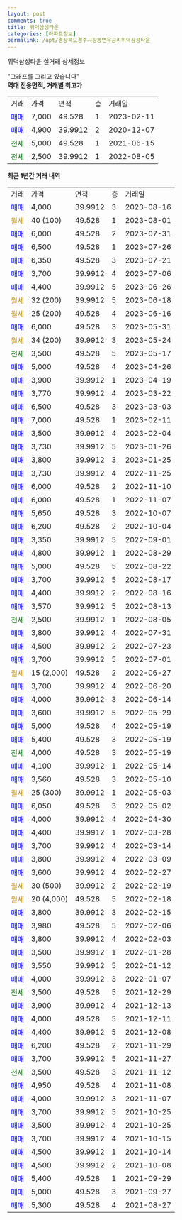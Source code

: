```yaml
---
layout: post
comments: true
title: 위덕삼성타운
categories: [아파트정보]
permalink: /apt/경상북도경주시강동면유금리위덕삼성타운
---
```


위덕삼성타운 실거래 상세정보

<script type="text/javascript">
  google.charts.load('current', {'packages':['line', 'corechart']});
  google.charts.setOnLoadCallback(drawChart);

  function drawChart() {
    var data = new google.visualization.DataTable();
    data.addColumn('date', '거래일');
    data.addColumn('number', "매매");
    data.addColumn('number', "전세");
    data.addColumn('number', "전매");

    data.addRows([[new Date(Date.parse("2023-08-16")), 4000, null, null], [new Date(Date.parse("2023-08-01")), null, null, null], [new Date(Date.parse("2023-07-31")), 6000, null, null], [new Date(Date.parse("2023-07-26")), 6500, null, null], [new Date(Date.parse("2023-07-21")), 6350, null, null], [new Date(Date.parse("2023-07-06")), 3700, null, null], [new Date(Date.parse("2023-06-26")), 4400, null, null], [new Date(Date.parse("2023-06-18")), null, null, null], [new Date(Date.parse("2023-06-16")), null, null, null], [new Date(Date.parse("2023-05-31")), 6000, null, null], [new Date(Date.parse("2023-05-24")), null, null, null], [new Date(Date.parse("2023-05-17")), null, 3500, null], [new Date(Date.parse("2023-04-26")), 5000, null, null], [new Date(Date.parse("2023-04-19")), 3900, null, null], [new Date(Date.parse("2023-03-22")), 3770, null, null], [new Date(Date.parse("2023-03-03")), 6500, null, null], [new Date(Date.parse("2023-02-11")), 7000, null, null], [new Date(Date.parse("2023-02-04")), 3500, null, null], [new Date(Date.parse("2023-01-26")), 3730, null, null], [new Date(Date.parse("2023-01-25")), 3800, null, null], [new Date(Date.parse("2022-11-25")), 3730, null, null], [new Date(Date.parse("2022-11-10")), 6000, null, null], [new Date(Date.parse("2022-11-07")), 6000, null, null], [new Date(Date.parse("2022-10-07")), 5650, null, null], [new Date(Date.parse("2022-10-04")), 6200, null, null], [new Date(Date.parse("2022-09-01")), 3350, null, null], [new Date(Date.parse("2022-08-29")), 4800, null, null], [new Date(Date.parse("2022-08-22")), 5000, null, null], [new Date(Date.parse("2022-08-17")), 3700, null, null], [new Date(Date.parse("2022-08-16")), 4400, null, null], [new Date(Date.parse("2022-08-13")), 3570, null, null], [new Date(Date.parse("2022-08-05")), null, 2500, null], [new Date(Date.parse("2022-07-31")), 3800, null, null], [new Date(Date.parse("2022-07-23")), 4500, null, null], [new Date(Date.parse("2022-07-01")), 3700, null, null], [new Date(Date.parse("2022-06-27")), null, null, null], [new Date(Date.parse("2022-06-20")), 3700, null, null], [new Date(Date.parse("2022-06-14")), 4000, null, null], [new Date(Date.parse("2022-05-29")), 3600, null, null], [new Date(Date.parse("2022-05-19")), 5000, null, null], [new Date(Date.parse("2022-05-19")), 5400, null, null], [new Date(Date.parse("2022-05-19")), null, 4000, null], [new Date(Date.parse("2022-05-14")), 4100, null, null], [new Date(Date.parse("2022-05-10")), 3560, null, null], [new Date(Date.parse("2022-05-03")), null, null, null], [new Date(Date.parse("2022-05-02")), 6050, null, null], [new Date(Date.parse("2022-04-30")), 4000, null, null], [new Date(Date.parse("2022-03-28")), 4400, null, null], [new Date(Date.parse("2022-03-14")), 3700, null, null], [new Date(Date.parse("2022-03-09")), 3800, null, null], [new Date(Date.parse("2022-02-27")), 3600, null, null], [new Date(Date.parse("2022-02-19")), null, null, null], [new Date(Date.parse("2022-02-18")), null, null, null], [new Date(Date.parse("2022-02-15")), 3800, null, null], [new Date(Date.parse("2022-02-06")), 3980, null, null], [new Date(Date.parse("2022-02-03")), 3800, null, null], [new Date(Date.parse("2022-01-28")), 3500, null, null], [new Date(Date.parse("2022-01-12")), 3550, null, null], [new Date(Date.parse("2022-01-07")), 4000, null, null], [new Date(Date.parse("2021-12-29")), null, 3500, null], [new Date(Date.parse("2021-12-13")), 3900, null, null], [new Date(Date.parse("2021-12-11")), 4000, null, null], [new Date(Date.parse("2021-12-08")), 4400, null, null], [new Date(Date.parse("2021-11-29")), 6200, null, null], [new Date(Date.parse("2021-11-27")), 3700, null, null], [new Date(Date.parse("2021-11-12")), null, 3500, null], [new Date(Date.parse("2021-11-08")), 4950, null, null], [new Date(Date.parse("2021-11-07")), 4000, null, null], [new Date(Date.parse("2021-10-25")), 3700, null, null], [new Date(Date.parse("2021-10-25")), 3500, null, null], [new Date(Date.parse("2021-10-15")), 3700, null, null], [new Date(Date.parse("2021-10-14")), 4500, null, null], [new Date(Date.parse("2021-10-08")), 4500, null, null], [new Date(Date.parse("2021-09-29")), 5400, null, null], [new Date(Date.parse("2021-09-27")), 5000, null, null], [new Date(Date.parse("2021-08-27")), 5300, null, null]]);

    var options = {
      hAxis: {
        format: 'yyyy/MM/dd'
      },    
      lineWidth: 0,
      pointsVisible: true,    
      title: '최근 1년간 유형별 실거래가 분포',
      legend: { position: 'bottom' }
    };

    var formatter = new google.visualization.NumberFormat({pattern:'###,###'} );
    formatter.format(data, 1);
    formatter.format(data, 2);
    
    setTimeout(function() {
        var chart = new google.visualization.LineChart(document.getElementById('columnchart_material'));
        chart.draw(data, (options));
        document.getElementById('loading').style.display = 'none';
    }, 200);
  }
</script>


<div id="loading" style="z-index:20; display: block; margin-left: 0px">"그래프를 그리고 있습니다"</div>
<div id="columnchart_material" style="width: 95%; margin-left: 0px; display: block"></div>
<!-- contents start -->
<b>역대 전용면적, 거래별 최고가</b>
<table class="sortable">
    <tr>
      <td>거래</td>
      <td>가격</td>
      <td>면적</td>
      <td>층</td>
      <td>거래일</td>
    </tr>
        <tr>
          <td><a style="color: blue">매매</a></td>
          <td>7,000</td>
          <td>49.528</td>
          <td>1</td>
          <td>2023-02-11</td>
        </tr>            <tr>
          <td><a style="color: blue">매매</a></td>
          <td>4,900</td>
          <td>39.9912</td>
          <td>2</td>
          <td>2020-12-07</td>
        </tr>        
        <tr>
              <td><a style="color: darkgreen">전세</a></td>
              <td>5,000</td>
              <td>49.528</td>
              <td>1</td>
              <td>2021-06-15</td>
            </tr>            <tr>
              <td><a style="color: darkgreen">전세</a></td>
              <td>2,500</td>
              <td>39.9912</td>
              <td>1</td>
              <td>2022-08-05</td>
            </tr>        
    
</table>

<b>최근 1년간 거래 내역</b>

<table class="sortable">
    <tr>
      <td>거래</td>
      <td>가격</td>
      <td>면적</td>
      <td>층</td>
      <td>거래일</td>
    </tr>
    <tr>
      <td><a style="color: blue">매매</a></td>
      <td>4,000</td>
      <td>39.9912</td>
      <td>3</td>
      <td>2023-08-16</td>
    </tr>          <tr>
      <td><a style="color: darkgoldenrod">월세</a></td>
      <td>40 (100)</td>
      <td>49.528</td>
      <td>1</td>
      <td>2023-08-01</td>
    </tr>          <tr>
      <td><a style="color: blue">매매</a></td>
      <td>6,000</td>
      <td>49.528</td>
      <td>2</td>
      <td>2023-07-31</td>
    </tr>          <tr>
      <td><a style="color: blue">매매</a></td>
      <td>6,500</td>
      <td>49.528</td>
      <td>1</td>
      <td>2023-07-26</td>
    </tr>          <tr>
      <td><a style="color: blue">매매</a></td>
      <td>6,350</td>
      <td>49.528</td>
      <td>3</td>
      <td>2023-07-21</td>
    </tr>          <tr>
      <td><a style="color: blue">매매</a></td>
      <td>3,700</td>
      <td>39.9912</td>
      <td>4</td>
      <td>2023-07-06</td>
    </tr>          <tr>
      <td><a style="color: blue">매매</a></td>
      <td>4,400</td>
      <td>39.9912</td>
      <td>5</td>
      <td>2023-06-26</td>
    </tr>          <tr>
      <td><a style="color: darkgoldenrod">월세</a></td>
      <td>32 (200)</td>
      <td>39.9912</td>
      <td>5</td>
      <td>2023-06-18</td>
    </tr>          <tr>
      <td><a style="color: darkgoldenrod">월세</a></td>
      <td>25 (200)</td>
      <td>49.528</td>
      <td>4</td>
      <td>2023-06-16</td>
    </tr>          <tr>
      <td><a style="color: blue">매매</a></td>
      <td>6,000</td>
      <td>49.528</td>
      <td>3</td>
      <td>2023-05-31</td>
    </tr>          <tr>
      <td><a style="color: darkgoldenrod">월세</a></td>
      <td>34 (200)</td>
      <td>39.9912</td>
      <td>3</td>
      <td>2023-05-24</td>
    </tr>          <tr>
      <td><a style="color: darkgreen">전세</a></td>
      <td>3,500</td>
      <td>49.528</td>
      <td>5</td>
      <td>2023-05-17</td>
    </tr>          <tr>
      <td><a style="color: blue">매매</a></td>
      <td>5,000</td>
      <td>49.528</td>
      <td>4</td>
      <td>2023-04-26</td>
    </tr>          <tr>
      <td><a style="color: blue">매매</a></td>
      <td>3,900</td>
      <td>39.9912</td>
      <td>1</td>
      <td>2023-04-19</td>
    </tr>          <tr>
      <td><a style="color: blue">매매</a></td>
      <td>3,770</td>
      <td>39.9912</td>
      <td>4</td>
      <td>2023-03-22</td>
    </tr>          <tr>
      <td><a style="color: blue">매매</a></td>
      <td>6,500</td>
      <td>49.528</td>
      <td>3</td>
      <td>2023-03-03</td>
    </tr>          <tr>
      <td><a style="color: blue">매매</a></td>
      <td>7,000</td>
      <td>49.528</td>
      <td>1</td>
      <td>2023-02-11</td>
    </tr>          <tr>
      <td><a style="color: blue">매매</a></td>
      <td>3,500</td>
      <td>39.9912</td>
      <td>4</td>
      <td>2023-02-04</td>
    </tr>          <tr>
      <td><a style="color: blue">매매</a></td>
      <td>3,730</td>
      <td>39.9912</td>
      <td>5</td>
      <td>2023-01-26</td>
    </tr>          <tr>
      <td><a style="color: blue">매매</a></td>
      <td>3,800</td>
      <td>39.9912</td>
      <td>3</td>
      <td>2023-01-25</td>
    </tr>          <tr>
      <td><a style="color: blue">매매</a></td>
      <td>3,730</td>
      <td>39.9912</td>
      <td>4</td>
      <td>2022-11-25</td>
    </tr>          <tr>
      <td><a style="color: blue">매매</a></td>
      <td>6,000</td>
      <td>49.528</td>
      <td>2</td>
      <td>2022-11-10</td>
    </tr>          <tr>
      <td><a style="color: blue">매매</a></td>
      <td>6,000</td>
      <td>49.528</td>
      <td>1</td>
      <td>2022-11-07</td>
    </tr>          <tr>
      <td><a style="color: blue">매매</a></td>
      <td>5,650</td>
      <td>49.528</td>
      <td>3</td>
      <td>2022-10-07</td>
    </tr>          <tr>
      <td><a style="color: blue">매매</a></td>
      <td>6,200</td>
      <td>49.528</td>
      <td>2</td>
      <td>2022-10-04</td>
    </tr>          <tr>
      <td><a style="color: blue">매매</a></td>
      <td>3,350</td>
      <td>39.9912</td>
      <td>5</td>
      <td>2022-09-01</td>
    </tr>          <tr>
      <td><a style="color: blue">매매</a></td>
      <td>4,800</td>
      <td>39.9912</td>
      <td>1</td>
      <td>2022-08-29</td>
    </tr>          <tr>
      <td><a style="color: blue">매매</a></td>
      <td>5,000</td>
      <td>49.528</td>
      <td>5</td>
      <td>2022-08-22</td>
    </tr>          <tr>
      <td><a style="color: blue">매매</a></td>
      <td>3,700</td>
      <td>39.9912</td>
      <td>5</td>
      <td>2022-08-17</td>
    </tr>          <tr>
      <td><a style="color: blue">매매</a></td>
      <td>4,400</td>
      <td>39.9912</td>
      <td>2</td>
      <td>2022-08-16</td>
    </tr>          <tr>
      <td><a style="color: blue">매매</a></td>
      <td>3,570</td>
      <td>39.9912</td>
      <td>5</td>
      <td>2022-08-13</td>
    </tr>          <tr>
      <td><a style="color: darkgreen">전세</a></td>
      <td>2,500</td>
      <td>39.9912</td>
      <td>1</td>
      <td>2022-08-05</td>
    </tr>          <tr>
      <td><a style="color: blue">매매</a></td>
      <td>3,800</td>
      <td>39.9912</td>
      <td>4</td>
      <td>2022-07-31</td>
    </tr>          <tr>
      <td><a style="color: blue">매매</a></td>
      <td>4,500</td>
      <td>39.9912</td>
      <td>2</td>
      <td>2022-07-23</td>
    </tr>          <tr>
      <td><a style="color: blue">매매</a></td>
      <td>3,700</td>
      <td>39.9912</td>
      <td>5</td>
      <td>2022-07-01</td>
    </tr>          <tr>
      <td><a style="color: darkgoldenrod">월세</a></td>
      <td>15 (2,000)</td>
      <td>49.528</td>
      <td>2</td>
      <td>2022-06-27</td>
    </tr>          <tr>
      <td><a style="color: blue">매매</a></td>
      <td>3,700</td>
      <td>39.9912</td>
      <td>4</td>
      <td>2022-06-20</td>
    </tr>          <tr>
      <td><a style="color: blue">매매</a></td>
      <td>4,000</td>
      <td>39.9912</td>
      <td>3</td>
      <td>2022-06-14</td>
    </tr>          <tr>
      <td><a style="color: blue">매매</a></td>
      <td>3,600</td>
      <td>39.9912</td>
      <td>5</td>
      <td>2022-05-29</td>
    </tr>          <tr>
      <td><a style="color: blue">매매</a></td>
      <td>5,000</td>
      <td>49.528</td>
      <td>4</td>
      <td>2022-05-19</td>
    </tr>          <tr>
      <td><a style="color: blue">매매</a></td>
      <td>5,400</td>
      <td>49.528</td>
      <td>3</td>
      <td>2022-05-19</td>
    </tr>          <tr>
      <td><a style="color: darkgreen">전세</a></td>
      <td>4,000</td>
      <td>49.528</td>
      <td>3</td>
      <td>2022-05-19</td>
    </tr>          <tr>
      <td><a style="color: blue">매매</a></td>
      <td>4,100</td>
      <td>39.9912</td>
      <td>1</td>
      <td>2022-05-14</td>
    </tr>          <tr>
      <td><a style="color: blue">매매</a></td>
      <td>3,560</td>
      <td>49.528</td>
      <td>3</td>
      <td>2022-05-10</td>
    </tr>          <tr>
      <td><a style="color: darkgoldenrod">월세</a></td>
      <td>25 (300)</td>
      <td>39.9912</td>
      <td>1</td>
      <td>2022-05-03</td>
    </tr>          <tr>
      <td><a style="color: blue">매매</a></td>
      <td>6,050</td>
      <td>49.528</td>
      <td>3</td>
      <td>2022-05-02</td>
    </tr>          <tr>
      <td><a style="color: blue">매매</a></td>
      <td>4,000</td>
      <td>39.9912</td>
      <td>4</td>
      <td>2022-04-30</td>
    </tr>          <tr>
      <td><a style="color: blue">매매</a></td>
      <td>4,400</td>
      <td>39.9912</td>
      <td>1</td>
      <td>2022-03-28</td>
    </tr>          <tr>
      <td><a style="color: blue">매매</a></td>
      <td>3,700</td>
      <td>39.9912</td>
      <td>4</td>
      <td>2022-03-14</td>
    </tr>          <tr>
      <td><a style="color: blue">매매</a></td>
      <td>3,800</td>
      <td>39.9912</td>
      <td>4</td>
      <td>2022-03-09</td>
    </tr>          <tr>
      <td><a style="color: blue">매매</a></td>
      <td>3,600</td>
      <td>39.9912</td>
      <td>4</td>
      <td>2022-02-27</td>
    </tr>          <tr>
      <td><a style="color: darkgoldenrod">월세</a></td>
      <td>30 (500)</td>
      <td>39.9912</td>
      <td>2</td>
      <td>2022-02-19</td>
    </tr>          <tr>
      <td><a style="color: darkgoldenrod">월세</a></td>
      <td>20 (4,000)</td>
      <td>49.528</td>
      <td>5</td>
      <td>2022-02-18</td>
    </tr>          <tr>
      <td><a style="color: blue">매매</a></td>
      <td>3,800</td>
      <td>39.9912</td>
      <td>3</td>
      <td>2022-02-15</td>
    </tr>          <tr>
      <td><a style="color: blue">매매</a></td>
      <td>3,980</td>
      <td>49.528</td>
      <td>5</td>
      <td>2022-02-06</td>
    </tr>          <tr>
      <td><a style="color: blue">매매</a></td>
      <td>3,800</td>
      <td>39.9912</td>
      <td>4</td>
      <td>2022-02-03</td>
    </tr>          <tr>
      <td><a style="color: blue">매매</a></td>
      <td>3,500</td>
      <td>39.9912</td>
      <td>1</td>
      <td>2022-01-28</td>
    </tr>          <tr>
      <td><a style="color: blue">매매</a></td>
      <td>3,550</td>
      <td>39.9912</td>
      <td>5</td>
      <td>2022-01-12</td>
    </tr>          <tr>
      <td><a style="color: blue">매매</a></td>
      <td>4,000</td>
      <td>39.9912</td>
      <td>3</td>
      <td>2022-01-07</td>
    </tr>          <tr>
      <td><a style="color: darkgreen">전세</a></td>
      <td>3,500</td>
      <td>49.528</td>
      <td>5</td>
      <td>2021-12-29</td>
    </tr>          <tr>
      <td><a style="color: blue">매매</a></td>
      <td>3,900</td>
      <td>39.9912</td>
      <td>4</td>
      <td>2021-12-13</td>
    </tr>          <tr>
      <td><a style="color: blue">매매</a></td>
      <td>4,000</td>
      <td>49.528</td>
      <td>5</td>
      <td>2021-12-11</td>
    </tr>          <tr>
      <td><a style="color: blue">매매</a></td>
      <td>4,400</td>
      <td>39.9912</td>
      <td>5</td>
      <td>2021-12-08</td>
    </tr>          <tr>
      <td><a style="color: blue">매매</a></td>
      <td>6,200</td>
      <td>49.528</td>
      <td>2</td>
      <td>2021-11-29</td>
    </tr>          <tr>
      <td><a style="color: blue">매매</a></td>
      <td>3,700</td>
      <td>39.9912</td>
      <td>5</td>
      <td>2021-11-27</td>
    </tr>          <tr>
      <td><a style="color: darkgreen">전세</a></td>
      <td>3,500</td>
      <td>49.528</td>
      <td>3</td>
      <td>2021-11-12</td>
    </tr>          <tr>
      <td><a style="color: blue">매매</a></td>
      <td>4,950</td>
      <td>49.528</td>
      <td>4</td>
      <td>2021-11-08</td>
    </tr>          <tr>
      <td><a style="color: blue">매매</a></td>
      <td>4,000</td>
      <td>39.9912</td>
      <td>3</td>
      <td>2021-11-07</td>
    </tr>          <tr>
      <td><a style="color: blue">매매</a></td>
      <td>3,700</td>
      <td>39.9912</td>
      <td>5</td>
      <td>2021-10-25</td>
    </tr>          <tr>
      <td><a style="color: blue">매매</a></td>
      <td>3,500</td>
      <td>39.9912</td>
      <td>4</td>
      <td>2021-10-25</td>
    </tr>          <tr>
      <td><a style="color: blue">매매</a></td>
      <td>3,700</td>
      <td>39.9912</td>
      <td>4</td>
      <td>2021-10-15</td>
    </tr>          <tr>
      <td><a style="color: blue">매매</a></td>
      <td>4,500</td>
      <td>39.9912</td>
      <td>1</td>
      <td>2021-10-14</td>
    </tr>          <tr>
      <td><a style="color: blue">매매</a></td>
      <td>4,500</td>
      <td>39.9912</td>
      <td>2</td>
      <td>2021-10-08</td>
    </tr>          <tr>
      <td><a style="color: blue">매매</a></td>
      <td>5,400</td>
      <td>49.528</td>
      <td>1</td>
      <td>2021-09-29</td>
    </tr>          <tr>
      <td><a style="color: blue">매매</a></td>
      <td>5,000</td>
      <td>49.528</td>
      <td>3</td>
      <td>2021-09-27</td>
    </tr>          <tr>
      <td><a style="color: blue">매매</a></td>
      <td>5,300</td>
      <td>49.528</td>
      <td>4</td>
      <td>2021-08-27</td>
    </tr>      </table>
<!-- contents end -->    

